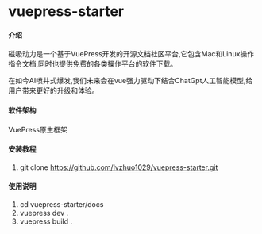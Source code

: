 # vuepress-starter

#### 介绍
磁吸动力是一个基于VuePress开发的开源文档社区平台,它包含Mac和Linux操作指令文档,同时也提供免费的各类操作平台的软件下载。

在如今AI喷井式爆发,我们未来会在vue强力驱动下结合ChatGpt人工智能模型,给用户带来更好的升级和体验。

#### 软件架构
VuePress原生框架


#### 安装教程

1.  git clone https://github.com/lvzhuo1029/vuepress-starter.git

#### 使用说明

1.  cd vuepress-starter/docs
2.  vuepress dev .
3.  vuepress build .

